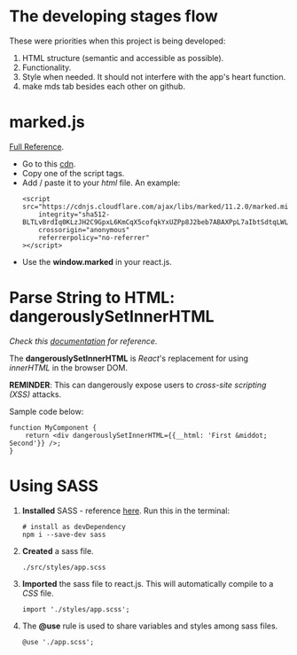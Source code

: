 # The developing stages flow
These were priorities when this project is being developed:
1. HTML structure (semantic and accessible as possible).
1. Functionality.
1. Style when needed. It should not interfere with the app's heart function.
1. make mds tab besides each other on github.


# marked.js
[Full Reference](https://marked.js.org).

- Go to this [cdn](https://cdnjs.com/libraries/marked/).
- Copy one of the script tags.
- Add / paste it to your *html* file. An example:
	```
	<script src="https://cdnjs.cloudflare.com/ajax/libs/marked/11.2.0/marked.min.js"
		integrity="sha512-BLTLvBrdIq0KLzJH2C9GpxL6KmCqX5cofqkYxUZPp8J2beb7ABAXPpL7aIbtSdtqLWLIgAyFFgePj1p/sq7lRw=="
		crossorigin="anonymous"
		referrerpolicy="no-referrer"
	></script>
	```
- Use the **window.marked** in your react.js.

# Parse String to HTML: dangerouslySetInnerHTML
*Check this [documentation](https://legacy.reactjs.org/docs/dom-elements.html) for reference.*

The **dangerouslySetInnerHTML** is *React*'s replacement for using *innerHTML* in the browser DOM.

**REMINDER**: This can dangerously expose users to *cross-site scripting (XSS)* attacks.

Sample code below:

	function MyComponent {
		return <div dangerouslySetInnerHTML={{__html: 'First &middot; Second'}} />;
	}

# Using SASS

1. **Installed** SASS - reference [here](https://sass-lang.com/install/). Run this in the terminal:
	```
	# install as devDependency
	npm i --save-dev sass
	```
1. **Created** a sass file.
	```
	./src/styles/app.scss
	```
1. **Imported** the sass file to react.js. This will automatically compile to a *CSS* file.
	```
	import './styles/app.scss';
	```
1. The **@use** rule is used to share variables and styles among sass files.
	```
	@use './app.scss';
	```